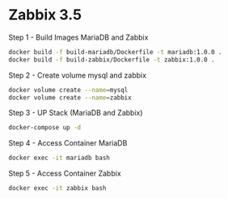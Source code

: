 # Zabbix 3.5

Step 1 - Build Images MariaDB and Zabbix
```bash
docker build -f build-mariadb/Dockerfile -t mariadb:1.0.0 .
docker build -f build-zabbix/Dockerfile -t zabbix:1.0.0 .
```
Step 2 - Create volume mysql and zabbix
```bash
docker volume create --name=mysql
docker volume create --name=zabbix
```
Step 3 - UP Stack (MariaDB and Zabbix)
```bash
docker-compose up -d
```
Step 4 - Access Container MariaDB
```bash
docker exec -it mariadb bash
```
Step 5 - Access Container Zabbix
```bash
docker exec -it zabbix bash
```
